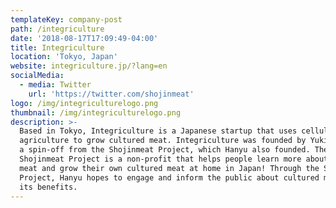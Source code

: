 ```yaml
---
templateKey: company-post
path: /integriculture
date: '2018-08-17T17:09:49-04:00'
title: Integriculture
location: 'Tokyo, Japan'
website: integriculture.jp/?lang=en
socialMedia:
  - media: Twitter
    url: 'https://twitter.com/shojinmeat'
logo: /img/integriculturelogo.png
thumbnail: /img/integriculturelogo.png
description: >-
  Based in Tokyo, Integriculture is a Japanese startup that uses cellular
  agriculture to grow cultured meat. Integriculture was founded by Yuki Hanyu as
  a spin-off from the Shojinmeat Project, which Hanyu also founded. The
  Shojinmeat Project is a non-profit that helps people learn more about cultured
  meat and grow their own cultured meat at home in Japan! Through the Shojinmeat
  Project, Hanyu hopes to engage and inform the public about cultured meat and
  its benefits.
---
```


